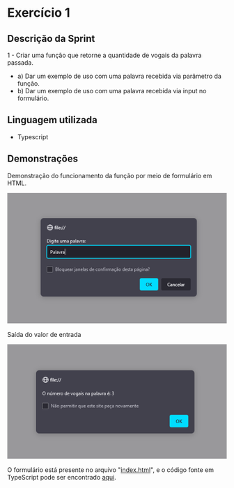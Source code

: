 # Exercício 1

## Descrição da Sprint

1 - Criar uma função que retorne a quantidade de vogais da palavra passada.

- a) Dar um exemplo de uso com uma palavra recebida via parâmetro da função.
- b) Dar um exemplo de uso com uma palavra recebida via input no formulário.

## Linguagem utilizada

- Typescript

## Demonstrações

Demonstração do funcionamento da função por meio de formulário em HTML.

![Entrada](src/entrada.png)

Saída do valor de entrada

![Saída](src/saida.png)

O formulário está presente no arquivo "[index.html](index.html)", e o código fonte em TypeScript pode ser encontrado [aqui](numVogais.ts).
